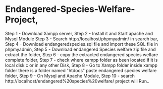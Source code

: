 # Endangered-Species-Welfare-Project, 
Step 1 - Download Xampp server, 
Step 2 - Install it and Start apache and Mysql Module
Step 3 - Search http://localhost/phpmyadmin/ in search bar, 
Step 4 - Download endangeredspecies.sql file and import these SQL file in phpmyadmin, 
Step 5 - Download endangered Species welfare zip file and extract the folder, 
Step 6 - copy the extracted endangered species welfare complete folder, 
Step 7 - check where xampp folder as been located if it is local disk c or in any other Disk, 
Step 8 - Go to Xampp folder inside xampp folder there is a folder named "htdocs" paste endangered species welfare folder, 
Step 9 - On Mysql and Apache Module, 
Step 10 - search http://localhost/endangered%20species%20welfare/ project will Run..
